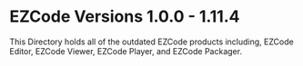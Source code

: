 # EZCode Versions 1.0.0 - 1.11.4
  This Directory holds all of the outdated EZCode products including, EZCode Editor, EZCode Viewer, EZCode Player, and EZCode Packager.
